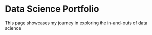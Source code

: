 # Data Science Portfolio
This page showcases my journey in exploring the in-and-outs of data science
